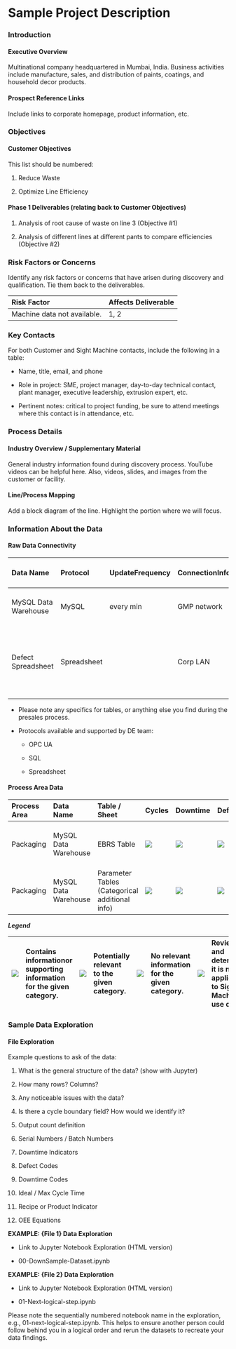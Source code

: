 # Sample Project Description

### Introduction

#### Executive Overview

Multinational company headquartered in Mumbai, India. Business activities include manufacture, sales, and distribution of paints, coatings, and household decor products.

#### Prospect Reference Links

Include links to corporate homepage, product information, etc.

### Objectives

#### Customer Objectives

This list should be numbered:

1. Reduce Waste

2. Optimize Line Efficiency

#### Phase 1 Deliverables \(relating back to Customer Objectives\)

1. Analysis of root cause of waste on line 3 \(Objective \#1\)

2. Analysis of different lines at different pants to compare efficiencies \(Objective \#2\)

### Risk Factors or Concerns

Identify any risk factors or concerns that have arisen during discovery and qualification. Tie them back to the deliverables.

| Risk Factor | Affects Deliverable |
| :--- | :--- |
| Machine data not available. | 1, 2 |

### Key Contacts

For both Customer and Sight Machine contacts, include the following in a table:

* Name, title, email, and phone

* Role in project: SME, project manager, day-to-day technical contact, plant manager, executive leadership, extrusion expert, etc.

* Pertinent notes: critical to project funding, be sure to attend meetings where this contact is in attendance, etc.

### Process Details

#### Industry Overview / Supplementary Material

General industry information found during discovery process. YouTube videos can be helpful here. Also, videos, slides, and images from the customer or facility.

#### Line/Process Mapping

Add a block diagram of the line. Highlight the portion where we will focus.

### Information About the Data

#### Raw Data Connectivity

| Data Name | Protocol | UpdateFrequency | ConnectionInformation | Links toSample Data | Notes |
| :--- | :--- | :--- | :--- | :--- | :--- |
| MySQL Data Warehouse | MySQL | every min | GMP network |  | Missing key table, but will be added. |
| Defect Spreadsheet | Spreadsheet |  | Corp LAN |  | NOTE: If PLC, we need tag mappings and information from customer. |

* Please note any specifics for tables, or anything else you find during the presales process.

* Protocols available and supported by DE team:

  * OPC UA

  * SQL

  * Spreadsheet

#### Process Area Data

| Process Area | Data Name | Table / Sheet | Cycles | Downtime | Defect | Batch | Part | OtherUse | Notes |
| :--- | :--- | :--- | :--- | :--- | :--- | :--- | :--- | :--- | :--- |
| Packaging | MySQL Data Warehouse | EBRS Table | ![](https://lh5.googleusercontent.com/mlrinFfNOWxov5aUj9SqWIO4nM8gBBN70OcCOzRyUrDwT1KrPODeOytS9B3_WWDW9ovs2M3-EZAnml6KHkxrP6PM3xE7e7jH2GBmOKspbDLp6I8zn8Jb41bsfbBuJomYGDtXjAl5) | ![](https://lh4.googleusercontent.com/3hJiCEPfknkSyGOZk8Hk1hEiuY2JhBuOhYt5s2eiu8ScJIMLQxbSZKRIkZTcnXech1PJIcJeZmNR5IFBwtCesXSymb8wMzX7DkOw9rOlLFjroSgFTJqLyX9Og98WXXKWShmnupJJ) | ![](https://lh5.googleusercontent.com/mlrinFfNOWxov5aUj9SqWIO4nM8gBBN70OcCOzRyUrDwT1KrPODeOytS9B3_WWDW9ovs2M3-EZAnml6KHkxrP6PM3xE7e7jH2GBmOKspbDLp6I8zn8Jb41bsfbBuJomYGDtXjAl5) | ![](https://lh4.googleusercontent.com/3hJiCEPfknkSyGOZk8Hk1hEiuY2JhBuOhYt5s2eiu8ScJIMLQxbSZKRIkZTcnXech1PJIcJeZmNR5IFBwtCesXSymb8wMzX7DkOw9rOlLFjroSgFTJqLyX9Og98WXXKWShmnupJJ) | ![](https://lh5.googleusercontent.com/mlrinFfNOWxov5aUj9SqWIO4nM8gBBN70OcCOzRyUrDwT1KrPODeOytS9B3_WWDW9ovs2M3-EZAnml6KHkxrP6PM3xE7e7jH2GBmOKspbDLp6I8zn8Jb41bsfbBuJomYGDtXjAl5) | CPV Table | Potential cycle boundary: every row = 1 cycle |
| Packaging | MySQL Data Warehouse | Parameter Tables \(Categorical additional info\) | ![](https://lh5.googleusercontent.com/mlrinFfNOWxov5aUj9SqWIO4nM8gBBN70OcCOzRyUrDwT1KrPODeOytS9B3_WWDW9ovs2M3-EZAnml6KHkxrP6PM3xE7e7jH2GBmOKspbDLp6I8zn8Jb41bsfbBuJomYGDtXjAl5) | ![](https://lh4.googleusercontent.com/3hJiCEPfknkSyGOZk8Hk1hEiuY2JhBuOhYt5s2eiu8ScJIMLQxbSZKRIkZTcnXech1PJIcJeZmNR5IFBwtCesXSymb8wMzX7DkOw9rOlLFjroSgFTJqLyX9Og98WXXKWShmnupJJ) | ![](https://lh4.googleusercontent.com/3hJiCEPfknkSyGOZk8Hk1hEiuY2JhBuOhYt5s2eiu8ScJIMLQxbSZKRIkZTcnXech1PJIcJeZmNR5IFBwtCesXSymb8wMzX7DkOw9rOlLFjroSgFTJqLyX9Og98WXXKWShmnupJJ) | ![](https://lh4.googleusercontent.com/3hJiCEPfknkSyGOZk8Hk1hEiuY2JhBuOhYt5s2eiu8ScJIMLQxbSZKRIkZTcnXech1PJIcJeZmNR5IFBwtCesXSymb8wMzX7DkOw9rOlLFjroSgFTJqLyX9Og98WXXKWShmnupJJ) | ![](https://lh4.googleusercontent.com/3hJiCEPfknkSyGOZk8Hk1hEiuY2JhBuOhYt5s2eiu8ScJIMLQxbSZKRIkZTcnXech1PJIcJeZmNR5IFBwtCesXSymb8wMzX7DkOw9rOlLFjroSgFTJqLyX9Og98WXXKWShmnupJJ) | ![](https://lh4.googleusercontent.com/3hJiCEPfknkSyGOZk8Hk1hEiuY2JhBuOhYt5s2eiu8ScJIMLQxbSZKRIkZTcnXech1PJIcJeZmNR5IFBwtCesXSymb8wMzX7DkOw9rOlLFjroSgFTJqLyX9Og98WXXKWShmnupJJ) | categorical |

_**Legend**_

| ![](https://lh5.googleusercontent.com/mlrinFfNOWxov5aUj9SqWIO4nM8gBBN70OcCOzRyUrDwT1KrPODeOytS9B3_WWDW9ovs2M3-EZAnml6KHkxrP6PM3xE7e7jH2GBmOKspbDLp6I8zn8Jb41bsfbBuJomYGDtXjAl5) | Contains informationor supporting information for the given category. | ![](https://lh4.googleusercontent.com/3hJiCEPfknkSyGOZk8Hk1hEiuY2JhBuOhYt5s2eiu8ScJIMLQxbSZKRIkZTcnXech1PJIcJeZmNR5IFBwtCesXSymb8wMzX7DkOw9rOlLFjroSgFTJqLyX9Og98WXXKWShmnupJJ) | Potentially relevant to the given category. | ![](https://lh3.googleusercontent.com/aelXWk35bLU3cbJizjoeqOR3XTYE1x5-nimPb9cEdX2rfdnZ9Tk7FxjlnveVoRLxQLDVMKnyqScVxc0-P01Fnkp3dUU7HaRxTnIgur-B6INO9n7gYfCsC2rXg9rWKA21UJbBhW_9) | No relevant information for the given category. | ![](https://lh3.googleusercontent.com/-qrCfst68j-PzktjW-4eyz92oSB0WTZ6-HIBBk5uDfGxZX3N_IhG6B93bP4LQQkrtroQ4EkWfmLnPkqYKiusLcF6VpoSiYnF_qshfaqP4F3lw33mv3dKhdDrXNVsUMAGqeubA7fw) | Reviewed and determined it is not applicable to Sight Machine's use cases. |
| :--- | :--- | :--- | :--- | :--- | :--- | :--- | :--- |


### Sample Data Exploration

#### File Exploration

Example questions to ask of the data:

1. What is the general structure of the data? \(show with Jupyter\)

2. How many rows? Columns?

3. Any noticeable issues with the data?

4. Is there a cycle boundary field? How would we identify it?

5. Output count definition

6. Serial Numbers / Batch Numbers

7. Downtime Indicators

8. Defect Codes

9. Downtime Codes

10. Ideal / Max Cycle Time

11. Recipe or Product Indicator

12. OEE Equations

**EXAMPLE: {File 1} Data Exploration**

* Link to Jupyter Notebook Exploration \(HTML version\)

* 00-DownSample-Dataset.ipynb

**EXAMPLE: {File 2} Data Exploration**

* Link to Jupyter Notebook Exploration \(HTML version\)

* 01-Next-logical-step.ipynb

Please note the sequentially numbered notebook name in the exploration, e.g., 01-next-logical-step.ipynb. This helps to ensure another person could follow behind you in a logical order and rerun the datasets to recreate your data findings.

